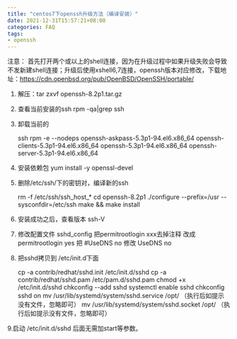```yaml
---
title: "centos7下openssh升级方法（编译安装）"
date: 2021-12-31T15:57:21+08:00
categories: FAQ
tags:
- openssh
---
```



注意：
首先打开两个或以上的shell连接，因为在升级过程中如果升级失败会导致不发新建shell连接；升级后使用xshell6,7连接，openssh版本对应修改，下载地址：https://cdn.openbsd.org/pub/OpenBSD/OpenSSH/portable/

1. 解压：tar zxvf openssh-8.2p1.tar.gz

2. 查看当前安装的ssh rpm -qa|grep ssh

3. 卸载当前的

    ssh rpm -e --nodeps openssh-askpass-5.3p1-94.el6.x86_64 openssh-clients-5.3p1-94.el6.x86_64 openssh-5.3p1-94.el6.x86_64 openssh-server-5.3p1-94.el6.x86_64

4. 安装依赖包 yum install -y openssl-devel

5. 删除/etc/ssh/下的密钥对，编译新的ssh
   
    rm -f /etc/ssh/ssh_host_*
    cd openssh-8.2p1
    ./configure --prefix=/usr --sysconfdir=/etc/ssh
    make && make install

6. 安装成功之后，查看版本 ssh-V

7. 修改配置文件 sshd_config 把permitrootlogin xxx去掉注释 改成 permitrootlogin yes
    把 #UseDNS no 修改 UseDNS no

8. 把sshd拷贝到 /etc/init.d下面

    cp -a contrib/redhat/sshd.init /etc/init.d/sshd
    cp -a contrib/redhat/sshd.pam /etc/pam.d/sshd.pam
    chmod +x /etc/init.d/sshd
    chkconfig --add sshd
    systemctl enable sshd
    chkconfig sshd on
    mv  /usr/lib/systemd/system/sshd.service  /opt/ （执行后如提示没有文件，忽略即可）
    mv  /usr/lib/systemd/system/sshd.socket  /opt/ （执行后如提示没有文件，忽略即可）


9.启动 /etc/init.d/sshd 后面无需加start等参数。

 